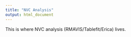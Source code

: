 ```yaml
---
title: "NVC Analysis"
output: html_document
---
```


This is where NVC analysis (RMAVIS/Tablefit/Erica) lives.

